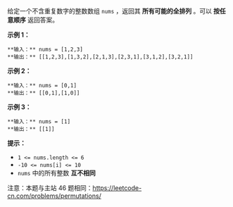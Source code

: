 给定一个不含重复数字的整数数组 `nums` ，返回其 **所有可能的全排列** 。可以 **按任意顺序** 返回答案。



**示例 1：**

    
    
    **输入：** nums = [1,2,3]
    **输出：** [[1,2,3],[1,3,2],[2,1,3],[2,3,1],[3,1,2],[3,2,1]]
    

**示例 2：**

    
    
    **输入：** nums = [0,1]
    **输出：** [[0,1],[1,0]]
    

**示例 3：**

    
    
    **输入：** nums = [1]
    **输出：** [[1]]
    



**提示：**

  * `1 <= nums.length <= 6`
  * `-10 <= nums[i] <= 10`
  * `nums` 中的所有整数 **互不相同**



注意：本题与主站 46 题相同：<https://leetcode-cn.com/problems/permutations/>


